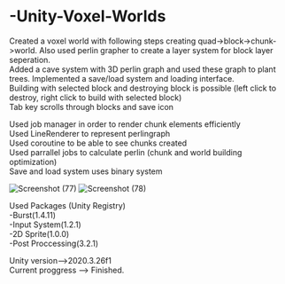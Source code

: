 # -Unity-Voxel-Worlds

Created a voxel world with following steps creating quad->block->chunk->world. Also used perlin grapher to create a layer system for block layer seperation.  
Added a cave system with 3D perlin graph and used these graph to plant trees. 
Implemented a save/load system and loading interface.  
Building with selected block and destroying block is possible (left click to destroy, right click to build with selected block)  
Tab key scrolls through blocks and save icon  
  
Used job manager in order to render chunk elements efficiently   
Used LineRenderer to represent perlingraph  
Used coroutine to be able to see chunks created  
Used parrallel jobs to calculate perlin (chunk and world building optimization)  
Save and load system uses binary system  

![Screenshot (77)](https://user-images.githubusercontent.com/81098623/163708037-00b6f182-1c79-47a2-ad3a-79cb6eaeef66.png)
![Screenshot (78)](https://user-images.githubusercontent.com/81098623/163708039-3418d660-4b70-418e-b0cd-e84fede19440.png)


Used Packages (Unity Registry)  
 -Burst(1.4.11)    
 -Input System(1.2.1)  
 -2D Sprite(1.0.0)  
 -Post Proccessing(3.2.1)  

Unity version-->2020.3.26f1  
Current proggress --> Finished.
